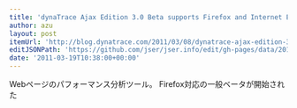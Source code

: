 ```yaml
---
title: 'dynaTrace Ajax Edition 3.0 Beta supports Firefox and Internet Explorer Application Performance, Scalability and Architecture – The dynaTrace Blog'
author: azu
layout: post
itemUrl: 'http://blog.dynatrace.com/2011/03/08/dynatrace-ajax-edition-3-0-beta-supports-firefox-and-internet-explorer/'
editJSONPath: 'https://github.com/jser/jser.info/edit/gh-pages/data/2011/03/index.json'
date: '2011-03-19T10:38:00+00:00'
---
```

Webページのパフォーマンス分析ツール。
Firefox対応の一般ベータが開始された
